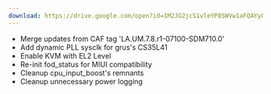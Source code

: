 ```yaml
---
download: https://drive.google.com/open?id=1M2JG2jcS1vleYP8SWVw1aFQAYyL9IoX3
---
```

- Merge updates from CAF tag 'LA.UM.7.8.r1-07100-SDM710.0'
- Add dynamic PLL sysclk for grus's CS35L41
- Enable KVM with EL2 Level
- Re-init fod_status for MIUI compatibility
- Cleanup cpu_input_boost's remnants
- Cleanup unnecessary power logging
